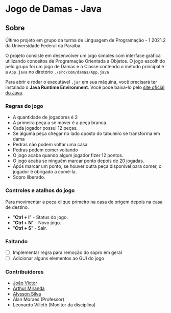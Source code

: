 # Jogo de Damas - Java

## Sobre

 Último projeto em grupo da turma de Linguagem de Programação - 1 2021.2 da Universidade Federal da Paraíba.

 O projeto consiste em desenvolver um jogo simples com interface gráfica utilizando conceitos de Programação Orientada à Objetos. O jogo escolhido pelo grupo foi um jogo de Damas e a Classe contendo o método principal é a `App.java` no diretório `./src/com/damas/App.java`

 Para abrir e rodar o executável `.jar` em sua máquina, você precisará ter instalado o **Java Runtime Environment**. Você pode baixa-lo pelo [site oficial do Java](https://www.java.com/en/download/manual.jsp).

### Regras do jogo

- A quantidade de jogadores é 2
- A primeira peça a se mover é a peça branca.
- Cada jogador possui 12 peças.
- Se alguma peça chegar no lado oposto do tabuleiro se transforma em dama
- Pedras não podem voltar uma casa
- Pedras podem comer voltando
- O jogo acaba quando algum jogador fizer 12 pontos.
- O jogo acaba se ninguém marcar ponto depois de 20 jogadas.
- Após marcar um ponto, se houver outra peça disponível para comer, o jogador é obrigado a comê-la.
- Sopro liberado.

### Controles e atalhos do jogo

 Para movimentar a peça clique primeiro na casa de origem depois na casa de destino.

- "**Ctrl + I**" - Status do jogo.
- "**Ctrl + N**" - Novo jogo.
- "**Ctrl + S**" - Sair.

### Faltando

- [ ] Implementar regra para remoção do sopro em geral
- [ ] Adicionar alguns elementos ao GUI do jogo

### Contribuidores

- [João Victor](https://github.com/joao-victor-da-silva-cirilo)
- [Arthur Miranda](https://github.com/ArthurMiranda03)
- [Alysson Silva](https://github.com/ZeAlysson)
- Alan Moraes (Professor)
- Leonardo Villeth (Monitor da disciplina)
